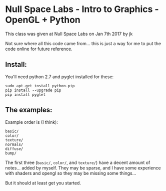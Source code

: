 # Null Space Labs - Intro to Graphics - OpenGL + Python

This class was given at Null Space Labs on Jan 7th 2017 by jk

Not sure where all this code came from... this is just a way for me to put the code online for future reference.

## Install:

You'll need python 2.7 and pyglet installed for these:


```
sudo apt-get install python-pip
pip install --upgrade pip
pip install pyglet
```

## The examples:

Example order is (I think):

```
basic/
color/
texture/
normals/
diffuse/
bump/
```

The first three (`basic/`, `color/`, and `texture/`) have a decent amount of notes... added by myself. They may be sparse, and I have some experience with shaders and opengl so they may be missing some things...

But it should at least get you started.
